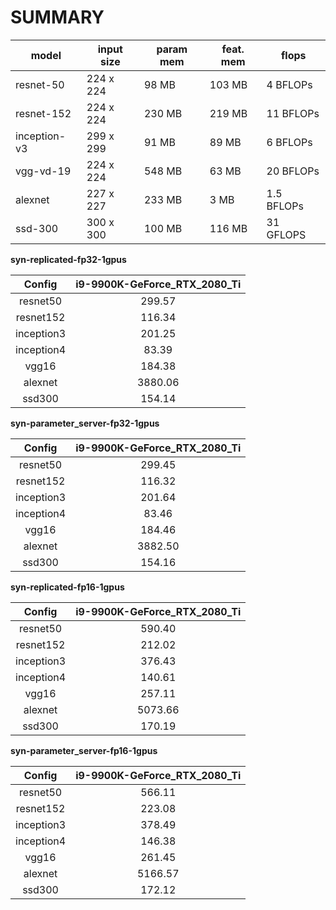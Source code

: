 SUMMARY
===
| model | input size | param mem | feat. mem | flops  |
|-------|------------|--------------|----------------|-------------|
| resnet-50 | 224 x 224 | 98 MB | 103 MB | 4 BFLOPs |
| resnet-152 | 224 x 224 | 230 MB | 219 MB | 11 BFLOPs |
| inception-v3 | 299 x 299 | 91 MB | 89 MB | 6 BFLOPs |
| vgg-vd-19 | 224 x 224 | 548 MB | 63 MB | 20 BFLOPs |
| alexnet | 227 x 227 | 233 MB | 3 MB | 1.5 BFLOPs |
| ssd-300 | 300 x 300 | 100 MB | 116 MB | 31 GFLOPS |


**syn-replicated-fp32-1gpus**

Config | i9-9900K-GeForce_RTX_2080_Ti |
:------:|:------:|
resnet50 |299.57 |
resnet152 |116.34 |
inception3 |201.25 |
inception4 |83.39 |
vgg16 |184.38 |
alexnet |3880.06 |
ssd300 |154.14 |


**syn-parameter_server-fp32-1gpus**

Config | i9-9900K-GeForce_RTX_2080_Ti |
:------:|:------:|
resnet50 |299.45 |
resnet152 |116.32 |
inception3 |201.64 |
inception4 |83.46 |
vgg16 |184.46 |
alexnet |3882.50 |
ssd300 |154.16 |


**syn-replicated-fp16-1gpus**

Config | i9-9900K-GeForce_RTX_2080_Ti |
:------:|:------:|
resnet50 |590.40 |
resnet152 |212.02 |
inception3 |376.43 |
inception4 |140.61 |
vgg16 |257.11 |
alexnet |5073.66 |
ssd300 |170.19 |


**syn-parameter_server-fp16-1gpus**

Config | i9-9900K-GeForce_RTX_2080_Ti |
:------:|:------:|
resnet50 |566.11 |
resnet152 |223.08 |
inception3 |378.49 |
inception4 |146.38 |
vgg16 |261.45 |
alexnet |5166.57 |
ssd300 |172.12 |
